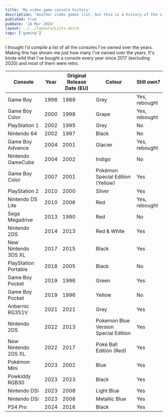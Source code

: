 ```yaml
---
title: 'My video game console history'
description: "Another video games list, but this is a history of the video game consoles I've owned."
publshed: true
pubDate: '24 Mar 2024'
layout: ../../layouts/Lists.astro
tags: ['gaming']
---
```


I thought I'd compile a list of all the consoles I've owned over the years. Making this has shown me just how many I've owned over the years. It's kinda wild that I've bought a console every year since 2017 (excluding 2020) and most of them were retro.


| Console 			   | Year | Original Release Date (EU) | Colour 							  | Still own?    |
|----------------------|------|----------------------------|--------------------------------------|---------------|
| Game Boy 			   | 1998 | 1989					   | Grey								  | Yes, rebought |	
| Game Boy Color 	   | 2000 | 1998					   | Grape 							      | Yes, rebought |
| PlayStation 1  	   | 2002 | 1995					   | Grey								  | No			  |
| Nintendo 64    	   | 2002 | 1997				       | Black 							      | No			  |
| Game Boy Advance	   | 2004 | 2001					   | Glacier 							  | Yes, rebought |
| Nintendo GameCube    | 2004 | 2002					   | Indigo 						      | No			  |
| Game Boy Color       | 2007 | 2001					   | Pokémon Special Edition (Yellow)     | Yes			  |
| PlayStation 2  	   | 2010 | 2000					   | Silver 					          | Yes			  |
| Nintendo DS Lite 	   | 2010 | 2006					   | Red   							      | Yes, rebought |
| Sega Megadrive 	   | 2013 | 1990					   | Red   							      | No			  |
| Nintendo 2DS    	   | 2014 | 2013					   | Red & White					      | Yes			  |
| New Nintendo 3DS XL  | 2017 | 2015					   | Black								  | Yes			  |
| PlayStation Portable | 2018 | 2005					   | Black								  | No			  |
| Game Boy Pocket	   | 2019 | 1996					   | Green								  | Yes			  |
| Game Boy Pocket	   | 2019 | 1996					   | Yellow								  | No			  |
| Anbernic RG351V	   | 2021 | 2021					   | Grey								  | Yes			  |
| Nintendo 2DS    	   | 2022 | 2013					   | Pokemon Blue Version Special Edition | Yes			  |
| New Nintendo 2DS XL  | 2022 | 2017					   | Poké Ball Edition (Red) 			  | Yes			  |
| Pokémon Mini		   | 2023 | 2002					   | Blue								  | Yes			  |
| Powkiddy RGB30       | 2023 | 2023					   | Black 							      | Yes			  |
| Nintendo DSi		   | 2023 | 2008					   | Light Blue						      | Yes			  |
| Nintendo DSi         | 2023 | 2008					   | Metallic Blue					      | Yes			  |
| PS4 Pro    		   | 2024 | 2016					   | Black 							      | Yes			  |